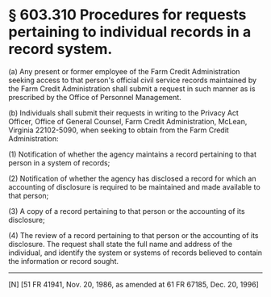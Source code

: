 # § 603.310   Procedures for requests pertaining to individual records in a record system.

(a) Any present or former employee of the Farm Credit Administration seeking access to that person's official civil service records maintained by the Farm Credit Administration shall submit a request in such manner as is prescribed by the Office of Personnel Management.


(b) Individuals shall submit their requests in writing to the Privacy Act Officer, Office of General Counsel, Farm Credit Administration, McLean, Virginia 22102-5090, when seeking to obtain from the Farm Credit Administration:


(1) Notification of whether the agency maintains a record pertaining to that person in a system of records;


(2) Notification of whether the agency has disclosed a record for which an accounting of disclosure is required to be maintained and made available to that person;


(3) A copy of a record pertaining to that person or the accounting of its disclosure;


(4) The review of a record pertaining to that person or the accounting of its disclosure. The request shall state the full name and address of the individual, and identify the system or systems of records believed to contain the information or record sought.



---

[N] [51 FR 41941, Nov. 20, 1986, as amended at 61 FR 67185, Dec. 20, 1996]




